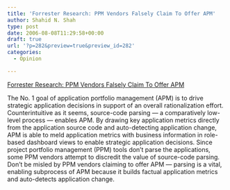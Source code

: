 ```yaml
---
title: 'Forrester Research: PPM Vendors Falsely Claim To Offer APM'
author: Shahid N. Shah
type: post
date: 2006-08-08T11:29:58+00:00
draft: true
url: '?p=282&preview=true&preview_id=282'
categories:
  - Opinion

---
```

[Forrester Research: PPM Vendors Falsely Claim To Offer APM][1]
  
The No. 1 goal of application portfolio management (APM) is to drive strategic application decisions in support of an overall rationalization effort. Counterintuitive as it seems, source-code parsing — a comparatively low-level process — enables APM. By drawing key application metrics directly from the application source code and auto-detecting application change, APM is able to meld application metrics with business information in role-based dashboard views to enable strategic application decisions. Since project portfolio management (PPM) tools don&#8217;t parse the applications, some PPM vendors attempt to discredit the value of source-code parsing. Don&#8217;t be misled by PPM vendors claiming to offer APM — parsing is a vital, enabling subprocess of APM because it builds factual application metrics and auto-detects application change.

 [1]: http://www.forrester.com/Research/Document/Excerpt/0,7211,40027,00.html